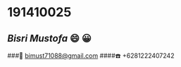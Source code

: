 # 191410025
## ***Bisri Mustofa*** :smile: :grinning:
###:e-mail: [bimust71088@gmail.com](https://bimust71088@gmail.com)
####:phone: +6281222407242
